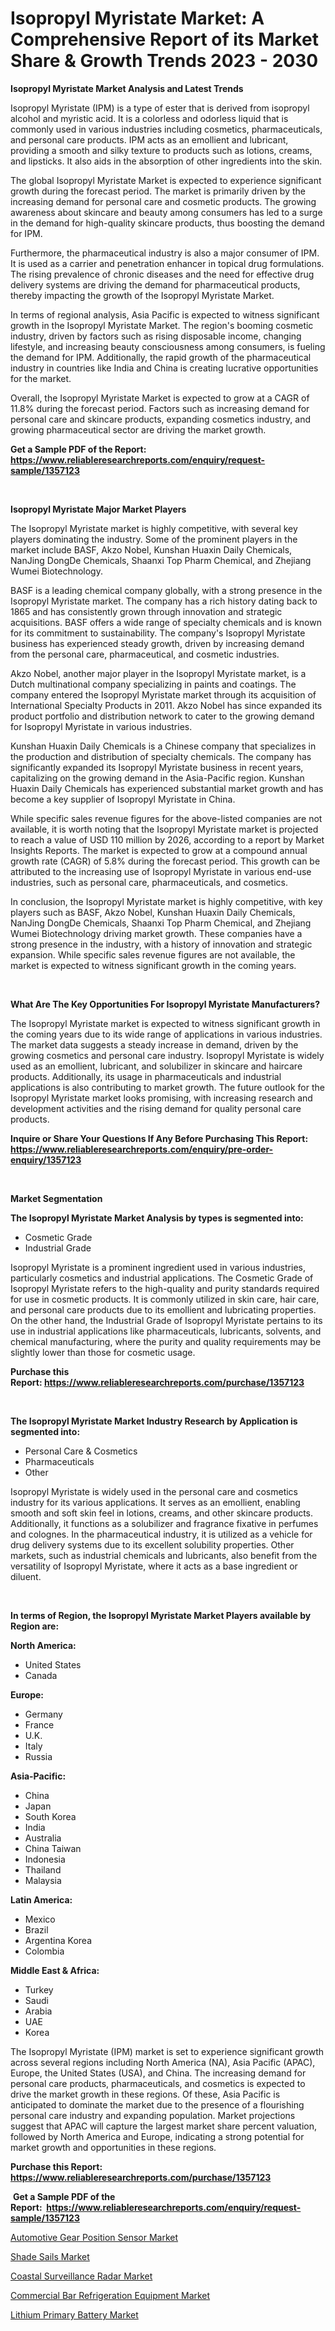 <p><h1>Isopropyl Myristate Market: A Comprehensive Report of its Market Share & Growth Trends 2023 - 2030</h1></p><p><strong>Isopropyl Myristate Market Analysis and Latest Trends</strong></p>
<p><p>Isopropyl Myristate (IPM) is a type of ester that is derived from isopropyl alcohol and myristic acid. It is a colorless and odorless liquid that is commonly used in various industries including cosmetics, pharmaceuticals, and personal care products. IPM acts as an emollient and lubricant, providing a smooth and silky texture to products such as lotions, creams, and lipsticks. It also aids in the absorption of other ingredients into the skin.</p><p>The global Isopropyl Myristate Market is expected to experience significant growth during the forecast period. The market is primarily driven by the increasing demand for personal care and cosmetic products. The growing awareness about skincare and beauty among consumers has led to a surge in the demand for high-quality skincare products, thus boosting the demand for IPM.</p><p>Furthermore, the pharmaceutical industry is also a major consumer of IPM. It is used as a carrier and penetration enhancer in topical drug formulations. The rising prevalence of chronic diseases and the need for effective drug delivery systems are driving the demand for pharmaceutical products, thereby impacting the growth of the Isopropyl Myristate Market.</p><p>In terms of regional analysis, Asia Pacific is expected to witness significant growth in the Isopropyl Myristate Market. The region's booming cosmetic industry, driven by factors such as rising disposable income, changing lifestyle, and increasing beauty consciousness among consumers, is fueling the demand for IPM. Additionally, the rapid growth of the pharmaceutical industry in countries like India and China is creating lucrative opportunities for the market.</p><p>Overall, the Isopropyl Myristate Market is expected to grow at a CAGR of 11.8% during the forecast period. Factors such as increasing demand for personal care and skincare products, expanding cosmetics industry, and growing pharmaceutical sector are driving the market growth.</p></p>
<p><strong>Get a Sample PDF of the Report:&nbsp; <a href="https://www.reliableresearchreports.com/enquiry/request-sample/1357123">https://www.reliableresearchreports.com/enquiry/request-sample/1357123</a></strong></p>
<p>&nbsp;</p>
<p><strong>Isopropyl Myristate Major Market Players</strong></p>
<p><p>The Isopropyl Myristate market is highly competitive, with several key players dominating the industry. Some of the prominent players in the market include BASF, Akzo Nobel, Kunshan Huaxin Daily Chemicals, NanJing DongDe Chemicals, Shaanxi Top Pharm Chemical, and Zhejiang Wumei Biotechnology.</p><p>BASF is a leading chemical company globally, with a strong presence in the Isopropyl Myristate market. The company has a rich history dating back to 1865 and has consistently grown through innovation and strategic acquisitions. BASF offers a wide range of specialty chemicals and is known for its commitment to sustainability. The company's Isopropyl Myristate business has experienced steady growth, driven by increasing demand from the personal care, pharmaceutical, and cosmetic industries.</p><p>Akzo Nobel, another major player in the Isopropyl Myristate market, is a Dutch multinational company specializing in paints and coatings. The company entered the Isopropyl Myristate market through its acquisition of International Specialty Products in 2011. Akzo Nobel has since expanded its product portfolio and distribution network to cater to the growing demand for Isopropyl Myristate in various industries.</p><p>Kunshan Huaxin Daily Chemicals is a Chinese company that specializes in the production and distribution of specialty chemicals. The company has significantly expanded its Isopropyl Myristate business in recent years, capitalizing on the growing demand in the Asia-Pacific region. Kunshan Huaxin Daily Chemicals has experienced substantial market growth and has become a key supplier of Isopropyl Myristate in China.</p><p>While specific sales revenue figures for the above-listed companies are not available, it is worth noting that the Isopropyl Myristate market is projected to reach a value of USD 110 million by 2026, according to a report by Market Insights Reports. The market is expected to grow at a compound annual growth rate (CAGR) of 5.8% during the forecast period. This growth can be attributed to the increasing use of Isopropyl Myristate in various end-use industries, such as personal care, pharmaceuticals, and cosmetics.</p><p>In conclusion, the Isopropyl Myristate market is highly competitive, with key players such as BASF, Akzo Nobel, Kunshan Huaxin Daily Chemicals, NanJing DongDe Chemicals, Shaanxi Top Pharm Chemical, and Zhejiang Wumei Biotechnology driving market growth. These companies have a strong presence in the industry, with a history of innovation and strategic expansion. While specific sales revenue figures are not available, the market is expected to witness significant growth in the coming years.</p></p>
<p>&nbsp;</p>
<p><strong>What Are The Key Opportunities For Isopropyl Myristate Manufacturers?</strong></p>
<p><p>The Isopropyl Myristate market is expected to witness significant growth in the coming years due to its wide range of applications in various industries. The market data suggests a steady increase in demand, driven by the growing cosmetics and personal care industry. Isopropyl Myristate is widely used as an emollient, lubricant, and solubilizer in skincare and haircare products. Additionally, its usage in pharmaceuticals and industrial applications is also contributing to market growth. The future outlook for the Isopropyl Myristate market looks promising, with increasing research and development activities and the rising demand for quality personal care products.</p></p>
<p><strong>Inquire or Share Your Questions If Any Before Purchasing This Report: <a href="https://www.reliableresearchreports.com/enquiry/pre-order-enquiry/1357123">https://www.reliableresearchreports.com/enquiry/pre-order-enquiry/1357123</a></strong></p>
<p>&nbsp;</p>
<p><strong>Market Segmentation</strong></p>
<p><strong>The Isopropyl Myristate Market Analysis by types is segmented into:</strong></p>
<p><ul><li>Cosmetic Grade</li><li>Industrial Grade</li></ul></p>
<p><p>Isopropyl Myristate is a prominent ingredient used in various industries, particularly cosmetics and industrial applications. The Cosmetic Grade of Isopropyl Myristate refers to the high-quality and purity standards required for use in cosmetic products. It is commonly utilized in skin care, hair care, and personal care products due to its emollient and lubricating properties. On the other hand, the Industrial Grade of Isopropyl Myristate pertains to its use in industrial applications like pharmaceuticals, lubricants, solvents, and chemical manufacturing, where the purity and quality requirements may be slightly lower than those for cosmetic usage.</p></p>
<p><strong>Purchase this Report:&nbsp;<a href="https://www.reliableresearchreports.com/purchase/1357123">https://www.reliableresearchreports.com/purchase/1357123</a></strong></p>
<p>&nbsp;</p>
<p><strong>The Isopropyl Myristate Market Industry Research by Application is segmented into:</strong></p>
<p><ul><li>Personal Care & Cosmetics</li><li>Pharmaceuticals</li><li>Other</li></ul></p>
<p><p>Isopropyl Myristate is widely used in the personal care and cosmetics industry for its various applications. It serves as an emollient, enabling smooth and soft skin feel in lotions, creams, and other skincare products. Additionally, it functions as a solubilizer and fragrance fixative in perfumes and colognes. In the pharmaceutical industry, it is utilized as a vehicle for drug delivery systems due to its excellent solubility properties. Other markets, such as industrial chemicals and lubricants, also benefit from the versatility of Isopropyl Myristate, where it acts as a base ingredient or diluent.</p></p>
<p>&nbsp;</p>
<p><strong>In terms of Region, the Isopropyl Myristate Market Players available by Region are:</strong></p>
<p>
    <p> <strong> North America: </strong>
        <ul>
            <li>United States</li>
            <li>Canada</li>
        </ul>
        </p> 
    <p> <strong> Europe: </strong>
        <ul>
            <li>Germany</li>
            <li>France</li>
            <li>U.K.</li>
            <li>Italy</li>
            <li>Russia</li>
        </ul>
        </p> 
    <p> <strong> Asia-Pacific: </strong>
        <ul>
            <li>China</li>
            <li>Japan</li>
            <li>South Korea</li>
            <li>India</li>
            <li>Australia</li>
            <li>China Taiwan</li>
            <li>Indonesia</li>
            <li>Thailand</li>
            <li>Malaysia</li>
        </ul>
        </p> 
    <p> <strong> Latin America: </strong>
        <ul>
            <li>Mexico</li>
            <li>Brazil</li>
            <li>Argentina Korea</li>
            <li>Colombia</li>
        </ul>
        </p> 
    <p> <strong> Middle East & Africa: </strong>
        <ul>
            <li>Turkey</li>
            <li>Saudi</li>
            <li>Arabia</li>
            <li>UAE</li>
            <li>Korea</li>
        </ul>
    </p>
    </p>
<p><p>The Isopropyl Myristate (IPM) market is set to experience significant growth across several regions including North America (NA), Asia Pacific (APAC), Europe, the United States (USA), and China. The increasing demand for personal care products, pharmaceuticals, and cosmetics is expected to drive the market growth in these regions. Of these, Asia Pacific is anticipated to dominate the market due to the presence of a flourishing personal care industry and expanding population. Market projections suggest that APAC will capture the largest market share percent valuation, followed by North America and Europe, indicating a strong potential for market growth and opportunities in these regions.</p></p>
<p><strong>Purchase this Report: <a href="https://www.reliableresearchreports.com/purchase/1357123">https://www.reliableresearchreports.com/purchase/1357123</a></strong></p>
<p>&nbsp;<strong>Get a Sample PDF of the Report:&nbsp;&nbsp;<a href="https://www.reliableresearchreports.com/enquiry/request-sample/1357123">https://www.reliableresearchreports.com/enquiry/request-sample/1357123</a></strong></p>
<p><strong></strong></p>
<p><p><a href="https://medium.com/@sarademiri71/automotive-gear-position-sensor-market-analysis-and-sze-forecasted-for-period-from-2023-to-2030-ec3b3fbe1d00">Automotive Gear Position Sensor Market</a></p><p><a href="https://medium.com/@klebogdani/shade-sails-market-furnishes-information-on-market-share-market-trends-and-market-growth-268324d21a6d">Shade Sails Market</a></p><p><a href="https://medium.com/@anilaxhafa2022/coastal-surveillance-radar-market-comprehensive-assessment-by-type-application-and-geography-be4bf138366f">Coastal Surveillance Radar Market</a></p><p><a href="https://medium.com/@loretashyti01/commercial-bar-refrigeration-equipment-market-comprehensive-assessment-by-type-application-and-e9038236c07b">Commercial Bar Refrigeration Equipment Market</a></p><p><a href="https://medium.com/@reportprime04/lithium-primary-battery-market-competitive-analysis-market-trends-and-forecast-to-2030-cd2c99c1fc4e">Lithium Primary Battery Market</a></p></p>
